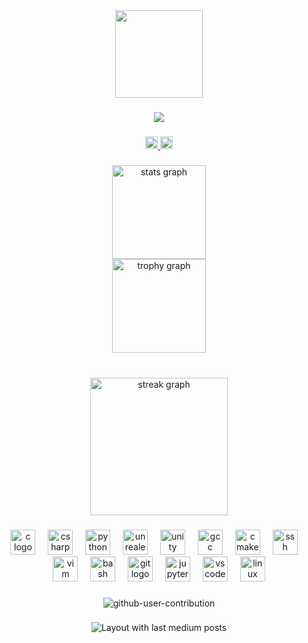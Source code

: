 <div align="center">
  <img height="140" src="https://i.imgur.com/nHrhwrU.gif"  />
</div>

###

<div align="center">
  <img src="https://visitor-badge.laobi.icu/badge?page_id=dew-hub.dew-hub&"  />
</div>

###

<div align="center">
  <a href="https://www.linkedin.com/in/burak-onturk/" target="_blank">
    <img src="https://img.shields.io/static/v1?message=LinkedIn&logo=linkedin&label=&color=0077B5&logoColor=white&labelColor=&style=for-the-badge" height="20" alt="linkedin logo"  />
  </a>
  <a href="https://discord.gg/BYH6pdzp8Z" target="_blank">
    <img src="https://img.shields.io/static/v1?message=Discord&logo=discord&label=&color=7289DA&logoColor=white&labelColor=&style=for-the-badge" height="20" alt="discord logo"  />
  </a>
</div>

###

<div align="center">
  <img src="https://github-readme-stats.vercel.app/api?username=dew-hub&hide_title=true&hide_rank=false&show_icons=true&include_all_commits=false&count_private=true&disable_animations=false&theme=nord&locale=en&hide_border=true&order=1" height="150" alt="stats graph" /> <br>
  <img src="https://github-profile-trophy.vercel.app?username=dew-hub&theme=nord&column=3&row=1&margin-w=8&margin-h=8&no-bg=false&no-frame=true&order=4" height="150" alt="trophy graph"  />
</div>

###

<br clear="both">

<div align="center">
  <img src="https://streak-stats.demolab.com?user=dew-hub&locale=en&mode=daily&theme=nord&hide_border=true&border_radius=5&date_format=M%20j%5B,%20Y%5D&order=3" height="220" alt="streak graph"  />
</div>

###

<div align="center">
  <img src="https://cdn.jsdelivr.net/gh/devicons/devicon/icons/c/c-original.svg" height="40" alt="c logo"  />
  <img width="12" />
  <img src="https://cdn.jsdelivr.net/gh/devicons/devicon/icons/csharp/csharp-original.svg" height="40" alt="csharp logo"  />
  <img width="12" />
  <img src="https://cdn.jsdelivr.net/gh/devicons/devicon/icons/python/python-original.svg" height="40" alt="python logo"  />
  <img width="12" />
  <img src="https://cdn.jsdelivr.net/gh/devicons/devicon/icons/unrealengine/unrealengine-original.svg" height="40" alt="unrealengine logo"  />
  <img width="12" />
  <img src="https://cdn.jsdelivr.net/gh/devicons/devicon/icons/unity/unity-original.svg" height="40" alt="unity logo"  />
  <img width="12" />
  <img src="https://cdn.jsdelivr.net/gh/devicons/devicon/icons/gcc/gcc-original.svg" height="40" alt="gcc logo"  />
  <img width="12" />
  <img src="https://cdn.jsdelivr.net/gh/devicons/devicon/icons/cmake/cmake-original.svg" height="40" alt="cmake logo"  />
  <img width="12" />
  <img src="https://cdn.jsdelivr.net/gh/devicons/devicon/icons/ssh/ssh-original.svg" height="40" alt="ssh logo"  />
  <img width="12" />
  <img src="https://cdn.jsdelivr.net/gh/devicons/devicon/icons/vim/vim-original.svg" height="40" alt="vim logo"  />
  <img width="12" />
  <img src="https://cdn.jsdelivr.net/gh/devicons/devicon/icons/bash/bash-original.svg" height="40" alt="bash logo"  />
  <img width="12" />
  <img src="https://cdn.jsdelivr.net/gh/devicons/devicon/icons/git/git-original.svg" height="40" alt="git logo"  />
  <img width="12" />
  <img src="https://cdn.jsdelivr.net/gh/devicons/devicon/icons/jupyter/jupyter-original.svg" height="40" alt="jupyter logo"  />
  <img width="12" />
  <img src="https://cdn.jsdelivr.net/gh/devicons/devicon/icons/vscode/vscode-original.svg" height="40" alt="vscode logo"  />
  <img width="12" />
  <img src="https://cdn.jsdelivr.net/gh/devicons/devicon/icons/linux/linux-original.svg" height="40" alt="linux logo"  />
</div>

###

<div align="center">

  ![github-user-contribution](https://github.com/Dew-Hub/Dew-Hub/assets/54241620/75f5dd9b-bb12-48b8-b02f-b875cf1131b9)
</div>

###

<div align="center">
  <img src="https://github-read-medium-git-main.pahlevikun.vercel.app/latest?limit=4&username=dew-hub&theme=nord" alt="Layout with last medium posts"  />
</div>

###
